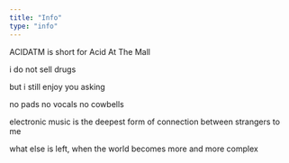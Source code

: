 ```yaml
---
title: "Info"
type: "info"
---
```

ACIDATM is short for Acid At The Mall

i do not sell drugs

but i still enjoy you asking

no pads
no vocals
no cowbells

electronic music is the deepest form of connection between strangers to me

what else is left, when the world becomes more and more complex
